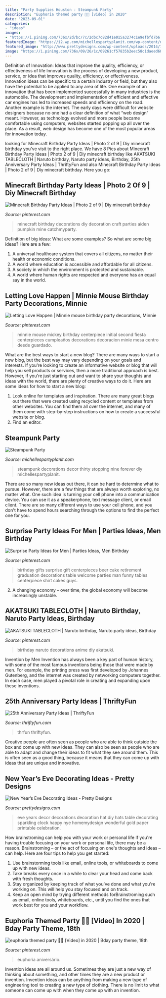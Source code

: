 ```yaml
---
title: "Party Supplies Houston : Steampunk Party"
description: "Euphoria themed party 🤩🤩 [video] in 2020"
date: "2023-09-01"
categories:
- "ideas"
images:
- "https://i.pinimg.com/736x/2d/bc/7c/2dbc7c82d41e015a3274c1e9efbfd7b6.jpg"
featuredImage: "https://i2.wp.com/michellespartyplanit.com/wp-content/uploads/2014/09/IMG_2086mls.jpg"
featured_image: "http://www.prettydesigns.com/wp-content/uploads/2014/12/Party-Hat-Design.jpg"
image: "https://i.pinimg.com/736x/09/26/1c/09261cf57835b2eec58c1daeed68ea4c.jpg"
---
```



Definition of Innovation: Ideas that improve the quality, efficiency, or effectiveness of life
Innovation is the process of developing a new product, service, or idea that improves quality, efficiency, or effectiveness. Innovation ideas can be specific to a certain industry or field, but they also have the potential to be applied to any area of life. 
One example of an innovation that has been implemented successfully in many industries is the automobile. The development and implementation of efficient and effective car engines has led to increased speeds and efficiency on the road. Another example is the internet. The early days were difficult for website designers because no one had a clear definition of what “web design” meant. However, as technology evolved and more people became comfortable using computers, websites started popping up all over the place. As a result, web design has become one of the most popular areas for innovation today.

	

		
looking for Minecraft Birthday Party Ideas | Photo 2 of 9 | Diy minecraft birthday you've visit to the right place. We have 8 Pics about Minecraft Birthday Party Ideas | Photo 2 of 9 | Diy minecraft birthday like AKATSUKI TABLECLOTH | Naruto birthday, Naruto party ideas, Birthday, 25th Anniversary Party Ideas | ThriftyFun and also Minecraft Birthday Party Ideas | Photo 2 of 9 | Diy minecraft birthday. Here you go:
		
    
## Minecraft Birthday Party Ideas | Photo 2 Of 9 | Diy Minecraft Birthday

<img loading=lazy src="https://i.pinimg.com/736x/2d/bc/7c/2dbc7c82d41e015a3274c1e9efbfd7b6.jpg" onerror="this.onerror=null;this.src='https://tse1.mm.bing.net/th?id=OIP.l5IlkP7SK7yhjg_BRWWpHwHaJ3&amp;pid=15.1';" alt="Minecraft Birthday Party Ideas | Photo 2 of 9 | Diy minecraft birthday">

_Source: pinterest.com_

>minecraft birthday decorations diy decoration craft parties aiden pumpkin mine catchmyparty. 

	

Definition of big ideas: What are some examples?
So what are some big ideas? Here are a few: 
1. A universal healthcare system that covers all citizens, no matter their health or economic conditions. 
2. A world where education is accessible and affordable for all citizens. 
3. A society in which the environment is protected and sustainable. 
4. A world where human rights are respected and everyone has an equal say in the world.

    
## Letting Love Happen | Minnie Mouse Birthday Party Decorations, Minnie

<img loading=lazy src="https://i.pinimg.com/736x/d0/de/b7/d0deb73b1c15d9fc4ac2cc05c4244593.jpg" onerror="this.onerror=null;this.src='https://tse1.mm.bing.net/th?id=OIP.7xDhaCUJzVyNan5S70TT-gHaNK&amp;pid=15.1';" alt="Letting Love Happen | Minnie mouse birthday party decorations, Minnie">

_Source: pinterest.com_

>minnie mouse mickey birthday centerpiece initial second fiesta centerpieces cumpleaños decorations decoracion minie mesa centro desde guardado. 

	

What are the best ways to start a new blog?
There are many ways to start a new blog, but the best way may vary depending on your goals and interests. If you're looking to create an informative website or blog that will help you sell products or services, then a more traditional approach is best. However, if you're just starting out and want to share your thoughts and ideas with the world, there are plenty of creative ways to do it. Here are some ideas for how to start a new blog: 
1. Look online for templates and inspiration. There are many great blogs out there that were created using recycled content or templates from other websites. You can find them all over the internet, and many of them come with step-by-step instructions on how to create a successful website or blog. 
2. Find an editor.

    
## Steampunk Party

<img loading=lazy src="https://i2.wp.com/michellespartyplanit.com/wp-content/uploads/2014/09/IMG_2086mls.jpg" onerror="this.onerror=null;this.src='https://tse4.mm.bing.net/th?id=OIP.ygA-io3xlRV5UmwxXefBqAHaLH&amp;pid=15.1';" alt="Steampunk Party">

_Source: michellespartyplanit.com_

>steampunk decorations decor thirty stopping nine forever diy michellespartyplanit. 

	

There are so many new ideas out there, it can be hard to determine what to pursue. However, there are a few things that are always worth exploring, no matter what. One such idea is turning your cell phone into a communication device. You can use it as a speakerphone, text message client, or email client. There are so many different ways to use your cell phone, and you don't have to spend hours searching through the options to find the perfect one for you.

    
## Surprise Party Ideas For Men | Parties Ideas, Men Birthday

<img loading=lazy src="https://i.pinimg.com/736x/03/a0/32/03a032a40a82d25da24b37d51e2a6355--gifts-for-men-birthday-gift-for-men.jpg" onerror="this.onerror=null;this.src='https://tse4.mm.bing.net/th?id=OIP._jC-fdFxw0gZAYUj0DN1PAHaJ6&amp;pid=15.1';" alt="Surprise Party Ideas for Men | Parties Ideas, Men Birthday">

_Source: pinterest.com_

>birthday gifts surprise gift centerpieces beer cake retirement graduation decorations table welcome parties man funny tables centerpiece shirt cakes guys. 

	

2. A changing economy – over time, the global economy will become increasingly unstable.

    
## AKATSUKI TABLECLOTH | Naruto Birthday, Naruto Party Ideas, Birthday

<img loading=lazy src="https://i.pinimg.com/736x/c3/73/1a/c3731a00e5b2687b3973e790d4d652b0.jpg" onerror="this.onerror=null;this.src='https://tse2.mm.bing.net/th?id=OIP.bJW5tJjpftIAt46lV-0llgHaJ3&amp;pid=15.1';" alt="AKATSUKI TABLECLOTH | Naruto birthday, Naruto party ideas, Birthday">

_Source: pinterest.com_

>birthday naruto decorations anime diy akatsuki. 

	

Invention by Men
Invention has always been a key part of human history, with some of the most famous inventions being those that were made by men. For example, the printing press was first developed by Johannes Gutenberg, and the internet was created by networking computers together. In each case, men played a pivotal role in creating and expanding upon these inventions.

    
## 25th Anniversary Party Ideas | ThriftyFun

<img loading=lazy src="https://img.thrfun.com/img/003/237/memorytree2_l.jpg" onerror="this.onerror=null;this.src='https://tse2.mm.bing.net/th?id=OIP.J5vKZ4D_9nKikcJH1wBDrgHaKu&amp;pid=15.1';" alt="25th Anniversary Party Ideas | ThriftyFun">

_Source: thriftyfun.com_

>thrfun thriftyfun. 

	

Creative people are often seen as people who are able to think outside the box and come up with new ideas. They can also be seen as people who are able to adapt and change their ideas to fit what they see around them. This is often seen as a good thing, because it means that they can come up with ideas that are unique and innovative.

    
## New Year’s Eve Decorating Ideas - Pretty Designs

<img loading=lazy src="http://www.prettydesigns.com/wp-content/uploads/2014/12/Party-Hat-Design.jpg" onerror="this.onerror=null;this.src='https://tse4.mm.bing.net/th?id=OIP.Xu-A0nxbMcb9Re8sFgffZQHaLc&amp;pid=15.1';" alt="New Year’s Eve Decorating Ideas - Pretty Designs">

_Source: prettydesigns.com_

>eve years decor decorations decoration hat diy hats table decorating sparkling clock happy nye homemydesign wonderful gold paper printable celebration. 

	

How brainstroming can help you with your work or personal life
If you're having trouble focusing on your work or personal life, there may be a reason. Brainstroming – or the act of focusing on one's thoughts and ideas – can help. Here are four tips to help you get started: 
1. Use brainstorming tools like email, online tools, or whiteboards to come up with new ideas. 
2. Take breaks every once in a while to clear your head and come back with fresh thoughts. 
3. Stay organized by keeping track of what you've done and what you're working on. This will help you stay focused and on track. 
4. Keep an open mind by trying different methods forBrainstroming such as email, online tools, whiteboards, etc., until you find the ones that work best for you and your workflow.

    
## Euphoria Themed Party 🤩🤩 [Video] In 2020 | Bday Party Theme, 18th

<img loading=lazy src="https://i.pinimg.com/736x/09/26/1c/09261cf57835b2eec58c1daeed68ea4c.jpg" onerror="this.onerror=null;this.src='https://tse2.mm.bing.net/th?id=OIP.IeIxjGmkgDOEIRVBHDPh9AHaNK&amp;pid=15.1';" alt="euphoria themed party 🤩🤩 [Video] in 2020 | Bday party theme, 18th">

_Source: pinterest.com_

>euphoria aniversário. 

	

Invention ideas are all around us. Sometimes they are just a new way of thinking about something, and other times they are a new product or invention. Invention ideas can be anything from making a new type of engineering tool to creating a new type of clothing. There is no limit to what someone can come up with when they come up with an invention.

